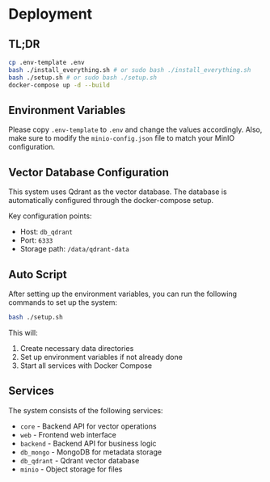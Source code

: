 # Deployment

## TL;DR

```bash
cp .env-template .env
bash ./install_everything.sh # or sudo bash ./install_everything.sh
bash ./setup.sh # or sudo bash ./setup.sh
docker-compose up -d --build
```

## Environment Variables

Please copy `.env-template` to `.env` and change the values accordingly.
Also, make sure to modify the `minio-config.json` file to match your MinIO configuration.

## Vector Database Configuration

This system uses Qdrant as the vector database. The database is automatically configured through the docker-compose setup.

Key configuration points:
- Host: `db_qdrant`
- Port: `6333`
- Storage path: `/data/qdrant-data`

## Auto Script

After setting up the environment variables, you can run the following commands to set up the system:

```bash
bash ./setup.sh
```

This will:
1. Create necessary data directories
2. Set up environment variables if not already done
3. Start all services with Docker Compose

## Services

The system consists of the following services:
- `core` - Backend API for vector operations
- `web` - Frontend web interface
- `backend` - Backend API for business logic
- `db_mongo` - MongoDB for metadata storage
- `db_qdrant` - Qdrant vector database
- `minio` - Object storage for files